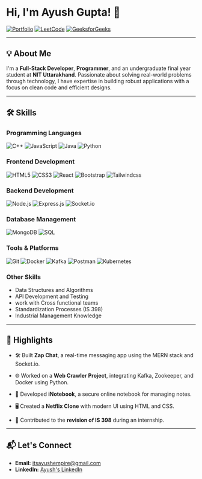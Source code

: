 # Hi, I'm Ayush Gupta! 👋

[![Portfolio](https://img.shields.io/badge/Portfolio-Visit-brightgreen?style=flat-square&logo=netlify)]( https://ayush-g-portfolio.netlify.app/)  [![LeetCode](https://img.shields.io/badge/LeetCode-Visit-orange?style=flat-square&logo=leetcode)](https://leetcode.com/Ayu399/)  [![GeeksforGeeks](https://img.shields.io/badge/GFG-Visit-blue?style=flat-square&logo=geeksforgeeks)](https://auth.geeksforgeeks.org/user/bt21eee019)  

---

## 💡 About Me

I'm a **Full-Stack Developer**, **Programmer**, and  an undergraduate final year student at  **NIT Uttarakhand**. Passionate about solving real-world problems through technology, I have expertise in building robust applications with a focus on clean code and efficient designs. 

---

## 🛠️ Skills

### **Programming Languages**
![C++](https://img.icons8.com/color/48/000000/c-plus-plus-logo.png) ![JavaScript](https://img.icons8.com/color/48/000000/javascript--v1.png) ![Java](https://img.icons8.com/color/48/000000/java-coffee-cup-logo.png) ![Python](https://img.icons8.com/color/48/000000/python--v1.png)

### **Frontend Development**
![HTML5](https://img.icons8.com/color/48/000000/html-5.png) ![CSS3](https://img.icons8.com/color/48/000000/css3.png) ![React](https://img.icons8.com/color/48/000000/react-native.png) ![Bootstrap](https://img.icons8.com/color/48/000000/bootstrap.png) ![Tailwindcss](https://img.shields.io/badge/-TailwindCSS-38B2AC?style=flat-square&logo=tailwindcss&logoColor=white)

### **Backend Development**
![Node.js](https://img.icons8.com/color/48/000000/nodejs.png)  ![Express.js](https://img.icons8.com/ios/50/000000/express-js.png) ![Socket.io](https://img.shields.io/badge/-Socket.io-010101?style=flat-square&logo=socketdotio&logoColor=white)

### **Database Management**
![MongoDB](https://img.icons8.com/color/48/000000/mongodb.png) ![SQL](https://img.icons8.com/color/48/000000/sql.png)

### **Tools & Platforms**
![Git](https://img.icons8.com/color/48/000000/git.png) ![Docker](https://img.icons8.com/color/48/000000/docker.png) ![Kafka](https://img.shields.io/badge/-Apache%20Kafka-231F20?style=flat-square&logo=apachekafka&logoColor=white) ![Postman]( https://img.shields.io/badge/-Postman-FF6C37?style=flat-square&logo=postman&logoColor=white)  ![Kubernetes](https://img.shields.io/badge/-Kubernetes-326CE5?style=flat-square&logo=kubernetes&logoColor=white)

### **Other Skills**
- Data Structures and Algorithms
- API Development and Testing
- work with Cross functional teams
- Standardization Processes (IS 398)
- Industrial Management Knowledge

---

## 🌟 Highlights

- 🛠️ Built **Zap Chat**, a real-time messaging app using the MERN stack and Socket.io.
 - 🌐 Worked on a **Web Crawler Project**, integrating Kafka, Zookeeper, and Docker using Python.
- 📓 Developed **iNotebook**, a secure online notebook for managing notes.
- 🖥️ Created a **Netflix Clone** with modern UI using HTML and CSS.

- 💼 Contributed to the **revision of IS 398** during an internship.

---

## 📬 Let's Connect

- **Email:** [itsayushempire@gmail.com](itsayushempire@gmail.com)
- **LinkedIn:** [Ayush's LinkedIn](https://www.linkedin.com/in/ayush-gupta-01a785228)

